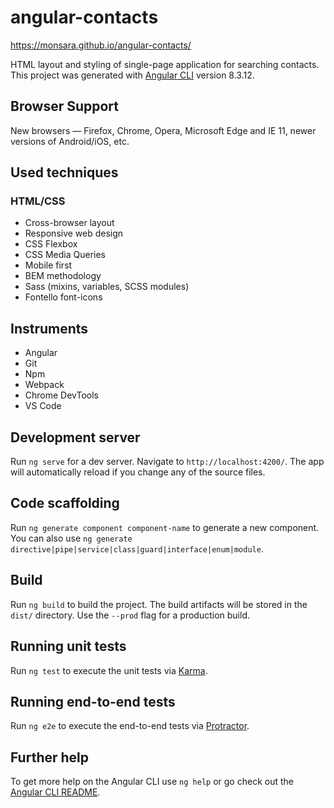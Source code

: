 # angular-contacts

https://monsara.github.io/angular-contacts/

HTML layout and styling of single-page application for searching contacts.
This project was generated with [Angular CLI](https://github.com/angular/angular-cli) version 8.3.12.

## Browser Support

New browsers — Firefox, Chrome, Opera, Microsoft Edge and IE 11, newer versions
of Android/iOS, etc.

## Used techniques

### HTML/CSS

- Cross-browser layout
- Responsive web design
- CSS Flexbox
- CSS Media Queries
- Mobile first
- BEM methodology
- Sass (mixins, variables, SCSS modules)
- Fontello font-icons

## Instruments

- Angular
- Git
- Npm
- Webpack
- Chrome DevTools
- VS Code

## Development server

Run `ng serve` for a dev server. Navigate to `http://localhost:4200/`. The app will automatically reload if you change any of the source files.

## Code scaffolding

Run `ng generate component component-name` to generate a new component. You can also use `ng generate directive|pipe|service|class|guard|interface|enum|module`.

## Build

Run `ng build` to build the project. The build artifacts will be stored in the `dist/` directory. Use the `--prod` flag for a production build.

## Running unit tests

Run `ng test` to execute the unit tests via [Karma](https://karma-runner.github.io).

## Running end-to-end tests

Run `ng e2e` to execute the end-to-end tests via [Protractor](http://www.protractortest.org/).

## Further help

To get more help on the Angular CLI use `ng help` or go check out the [Angular CLI README](https://github.com/angular/angular-cli/blob/master/README.md).
